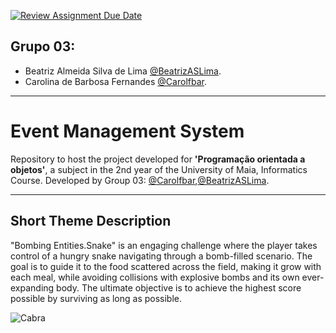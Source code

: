 [![Review Assignment Due Date](https://classroom.github.com/assets/deadline-readme-button-22041afd0340ce965d47ae6ef1cefeee28c7c493a6346c4f15d667ab976d596c.svg)](https://classroom.github.com/a/UfPX3NkQ)
## Grupo 03:  
* Beatriz Almeida Silva de Lima [@BeatrizASLima](https://github.com/BeatrizASLima).
* Carolina de Barbosa Fernandes [@Carolfbar](https://github.com/Carolfbar).

---

# Event Management System
Repository to host the project developed for **'Programação orientada a objetos'**, a subject in the 2nd year of the University of Maia, Informatics Course. Developed by Group 03: [@Carolfbar](https://github.com/Carolfbar),[@BeatrizASLima](https://github.com/BeatrizASLima).

---

## Short Theme Description
"Bombing Entities.Snake" is an engaging challenge where the player takes control of a hungry snake navigating through a bomb-filled scenario. The goal is to guide it to the food scattered across the field, making it grow with each meal, while avoiding collisions with explosive bombs and its own ever-expanding body. The ultimate objective is to achieve the highest score possible by surviving as long as possible.

![Cabra](https://github.com/user-attachments/assets/c9270a2a-1770-4459-93dd-5f4ade2e6ed1)
